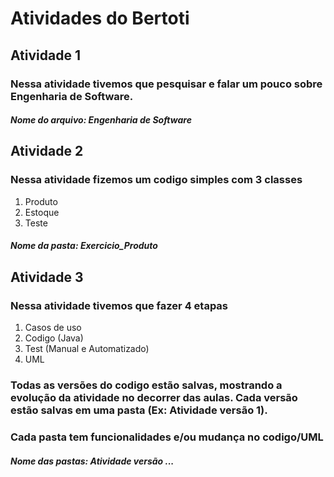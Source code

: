 # Atividades do Bertoti

## Atividade 1
### Nessa atividade tivemos que pesquisar e falar um pouco sobre Engenharia de Software.
##### Nome do arquivo: Engenharia de Software

## Atividade 2
### Nessa atividade fizemos um codigo simples com 3 classes 
1. Produto
2. Estoque
3. Teste
##### Nome da pasta: Exercicio_Produto

## Atividade 3
### Nessa atividade tivemos que fazer 4 etapas
1. Casos de uso
2. Codigo (Java)
3. Test (Manual e Automatizado)
4. UML
### Todas as versões do codigo estão salvas, mostrando a evolução da atividade no decorrer das aulas. Cada versão estão salvas em uma pasta (Ex: Atividade versão 1).
### Cada pasta tem funcionalidades e/ou mudança no codigo/UML
##### Nome das pastas: Atividade versão ...